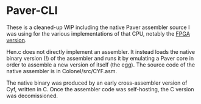 # Paver-CLI

These is a cleaned-up WIP including the native Paver assembler source I was using for the various implementations of that CPU, notably the [FPGA version](https://github.com/Dosflange/Paver).

Hen.c does not directly implement an assembler. It instead loads the native binary version (!) of the assembler and runs it by emulating a Paver core in order to assemble a new version of itself (the egg). The source code of the native assembler is in Colonel/src/CYF.asm.

The native binary was produced by an early cross-assembler version of Cyf, written in C. Once the assembler code was self-hosting, the C version was decomissioned. 
